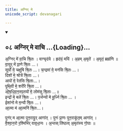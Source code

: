 ```yaml
---
title: अग्निर् मे
unicode_script: devanagari

---
```

<div class="js_include" includetitle="true" newlevelforh1="2" unfilled url="/vedAH_yajuH/taittirIyam/sArasvata-vibhAgaH/AraNyakam/sarva-prastutiH/06_mahA-nArAyaNopaniShat/AndhrapATha-yogaH/08_agnir_me_vAchi">
<details open><summary><h2>०८ अग्निर् मे वाचि ...{Loading}...</h2></summary>

अ॒ग्निर् मे॑ वा॒चि श्रि॒तः । वाग्घृद॑ये । हृद॑यं॒ मयि॑ । अ॒हम् अ॒मृते॑ । अ॒मृतं॒ ब्रह्म॑णि ॥  
वा॒युर् मे॑ प्रा॒णे श्रि॒तः …।  
सूर्यो॑ मे॒ चक्षु॑षि श्रि॒तः …। च॒न्द्रमा॑ मे॒ मन॑सि श्रि॒तः …।  
दिशो॑ मे॒ श्रोत्रे॑ श्रि॒ताः …।  
आपो॑ मे॒ रेत॑सि श्रि॒ताः…।  
पृ॒थि॒वी मे॒ शरी॑रे श्रि॒ता …।   
ओ॒ष॒धि॒व॒न॒स्प॒तयो॑ मे॒ लोम॑सु श्रि॒ताः …॥  
इन्द्रो॑ मे॒ बले॑ श्रि॒तः  …।  प॒र्जन्यो॑ मे मू॒र्ध्नि श्रि॒तः … ।  
ईशा॑नो मे म॒न्यौ श्रि॒तः …।  
आ॒त्मा म॑ आ॒त्मनि॑ श्रि॒तः…।  

पुन॑र् म आ॒त्मा पुन॒रायु॒र् आगा॑त् । पुनः॑ प्रा॒णः पुन॒राकू॑त॒म् आगा॑त् ।  
वै॒श्वा॒न॒रो र॒श्मिभि॑र् वावृधा॒नः । अ॒न्तस् ति॑ष्ठत्व् अ॒मृत॑स्य गो॒पाः ॥
</details>
</div> 